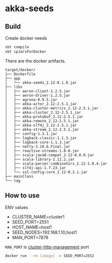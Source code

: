# akka-seeds

## Build

Create docker needs

```bash
sbt compile
sbt cpJarsForDocker
```

There are the docker artifacts.

```
target/docker/
├── Dockerfile
├── app
│   └── akka-seeds_2.12-0.1.0.jar
├── libs
│   ├── aeron-client-1.2.5.jar
│   ├── aeron-driver-1.2.5.jar
│   ├── agrona-0.9.5.jar
│   ├── akka-actor_2.12-2.5.1.jar
│   ├── akka-cluster-metrics_2.12-2.5.1.jar
│   ├── akka-cluster_2.12-2.5.1.jar
│   ├── akka-protobuf_2.12-2.5.1.jar
│   ├── akka-remote_2.12-2.5.1.jar
│   ├── akka-slf4j_2.12-2.5.1.jar
│   ├── akka-stream_2.12-2.5.1.jar
│   ├── config-1.3.1.jar
│   ├── logback-classic-1.1.3.jar
│   ├── logback-core-1.1.3.jar
│   ├── netty-3.10.6.Final.jar
│   ├── reactive-streams-1.0.0.jar
│   ├── scala-java8-compat_2.12-0.8.0.jar
│   ├── scala-library-2.12.2.jar
│   ├── scala-parser-combinators_2.12-1.0.4.jar
│   ├── slf4j-api-1.7.23.jar
│   └── ssl-config-core_2.12-0.2.1.jar
├── mainClass
└── tag

```
## How to use
ENV values
- CLUSTER_NAME=cluster1
- SEED_PORT=2551
- HOST_NAME=host1
- SEED_NODES=192.168.1.10,host1
- MAN_PORT=7878

`MAN_PORT` is [cluster-http-management](http://developer.lightbend.com/docs/akka-management/current/cluster-http-management.html#api-definition) port

```bash
docker run --rm [image] -e SEED_PORT=2552
```